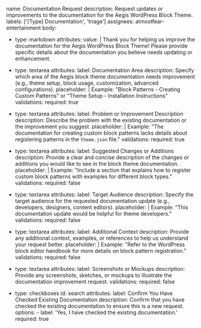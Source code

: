 name: Documentation Request
description: Request updates or improvements to the documentation for the Aegis WordPress Block Theme.
labels: ['[Type] Documentation', 'triage']
assignees: atmostfear-entertainment
body:
  - type: markdown
    attributes:
      value: |
        Thank you for helping us improve the documentation for the Aegis WordPress Block Theme! Please provide specific details about the documentation you believe needs updating or enhancement.

  - type: textarea
    attributes:
      label: Documentation Area
      description: Specify which area of the Aegis block theme documentation needs improvement (e.g., theme setup, block usage, customization, advanced configurations).
      placeholder: |
        Example: "Block Patterns - Creating Custom Patterns" or "Theme Setup - Installation Instructions"
    validations:
      required: true

  - type: textarea
    attributes:
      label: Problem or Improvement Description
      description: Describe the problem with the existing documentation or the improvement you suggest.
      placeholder: |
        Example: "The documentation for creating custom block patterns lacks details about registering patterns in the `theme.json` file."
    validations:
      required: true

  - type: textarea
    attributes:
      label: Suggested Changes or Additions
      description: Provide a clear and concise description of the changes or additions you would like to see in the block theme documentation.
      placeholder: |
        Example: "Include a section that explains how to register custom block patterns with examples for different block types."
    validations:
      required: false

  - type: textarea
    attributes:
      label: Target Audience
      description: Specify the target audience for the requested documentation update (e.g., developers, designers, content editors).
      placeholder: |
        Example: "This documentation update would be helpful for theme developers."
    validations:
      required: false

  - type: textarea
    attributes:
      label: Additional Context
      description: Provide any additional context, examples, or references to help us understand your request better.
      placeholder: |
        Example: "Refer to the WordPress block editor handbook for more details on block pattern registration."
    validations:
      required: false

  - type: textarea
    attributes:
      label: Screenshots or Mockups
      description: Provide any screenshots, sketches, or mockups to illustrate the documentation improvement request.
    validations:
      required: false

  - type: checkboxes
    id: search
    attributes:
      label: Confirm You Have Checked Existing Documentation
      description: Confirm that you have checked the existing documentation to ensure this is a new request.
      options:
        - label: 'Yes, I have checked the existing documentation.'
          required: true
